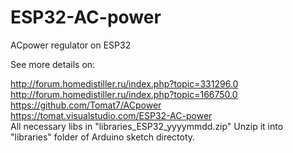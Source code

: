 # ESP32-AC-power
ACpower regulator on ESP32

See more details on:

 http://forum.homedistiller.ru/index.php?topic=331296.0  
 http://forum.homedistiller.ru/index.php?topic=166750.0  
 https://github.com/Tomat7/ACpower  
 https://tomat.visualstudio.com/ESP32-AC-power   
 All necessary libs in "libraries_ESP32_yyyymmdd.zip"
 Unzip it into "libraries" folder of Arduino sketch directoty.
